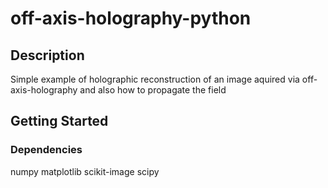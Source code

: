 # off-axis-holography-python

## Description

Simple example of holographic reconstruction of an image aquired via off-axis-holography and also how to propagate the field

## Getting Started

### Dependencies

numpy
matplotlib
scikit-image
scipy

